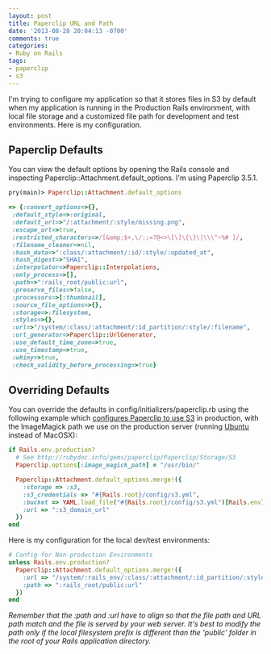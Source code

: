 ```yaml
---
layout: post
title: Paperclip URL and Path
date: '2013-08-28 20:04:13 -0700'
comments: true
categories:
- Ruby on Rails
tags:
- paperclip
- s3
---
```

I'm trying to configure my application so that it stores files in S3 by default
when my application is running in the Production Rails environment, with local
file storage and a customized file path for development and test environments.
Here is my configuration.

<!--more-->
## Paperclip Defaults

You can view the default options by opening the Rails console and inspecting
Paperclip::Attachment.default_options. I'm using Paperclip 3.5.1.

``` ruby
pry(main)> Paperclip::Attachment.default_options

=> {:convert_options=>{},
 :default_style=>:original,
 :default_url=>"/:attachment/:style/missing.png",
 :escape_url=>true,
 :restricted_characters=>/[&amp;$+,\/:;=?@<>\[\]\{\}\|\\\^~%# ]/,
 :filename_cleaner=>nil,
 :hash_data=>":class/:attachment/:id/:style/:updated_at",
 :hash_digest=>"SHA1",
 :interpolator=>Paperclip::Interpolations,
 :only_process=>[],
 :path=>":rails_root/public:url",
 :preserve_files=>false,
 :processors=>[:thumbnail],
 :source_file_options=>{},
 :storage=>:filesystem,
 :styles=>{},
 :url=>"/system/:class/:attachment/:id_partition/:style/:filename",
 :url_generator=>Paperclip::UrlGenerator,
 :use_default_time_zone=>true,
 :use_timestamp=>true,
 :whiny=>true,
 :check_validity_before_processing=>true}
```

## Overriding Defaults

You can override the defaults in config/initializers/paperclip.rb using the
following example which [configures Paperclip to use S3] in production, with the
ImageMagick path we use on the production server (running [Ubuntu] instead of
MacOSX):

``` ruby
if Rails.env.production?
  # See http://rubydoc.info/gems/paperclip/Paperclip/Storage/S3
  Paperclip.options[:image_magick_path] = "/usr/bin/"

  Paperclip::Attachment.default_options.merge!({
    :storage => :s3,
    :s3_credentials => "#{Rails.root}/config/s3.yml",
    :bucket => YAML.load_file("#{Rails.root}/config/s3.yml")[Rails.env]['bucket'],
    :url => ":s3_domain_url"
  })
end
```

Here is my configuration for the local dev/test environments:

``` ruby
# Config for Non-production Environments
unless Rails.env.production?
  Paperclip::Attachment.default_options.merge!({
    :url => "/system/:rails_env/:class/:attachment/:id_partition/:style/:filename",
    :path => ":rails_root/public:url"
  })
end
```

*Remember that the :path and :url have to align so that the file path and URL
path match and the file is served by your web server. It's best to modify the
path only if the local filesystem prefix is different than the 'public' folder
in the root of your Rails application directory.*

[configures Paperclip to use S3]: http://rubydoc.info/gems/paperclip/Paperclip/Storage/S3
[Ubuntu]: http://www.ubuntu.com/
